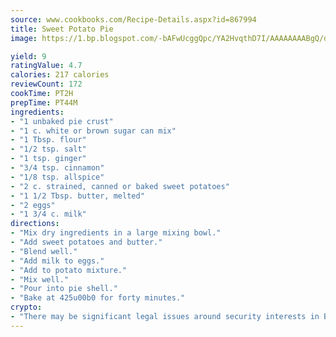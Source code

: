 ```yaml
---
source: www.cookbooks.com/Recipe-Details.aspx?id=867994
title: Sweet Potato Pie
image: https://1.bp.blogspot.com/-bAFwUcggQpc/YA2HvqthD7I/AAAAAAAABgQ/dGGityjUeSk5WIgvhJroHVt7XYoXF2qygCLcBGAsYHQ/s320/10.png

yield: 9
ratingValue: 4.7
calories: 217 calories
reviewCount: 172
cookTime: PT2H
prepTime: PT44M
ingredients:
- "1 unbaked pie crust"
- "1 c. white or brown sugar can mix"
- "1 Tbsp. flour"
- "1/2 tsp. salt"
- "1 tsp. ginger"
- "3/4 tsp. cinnamon"
- "1/8 tsp. allspice"
- "2 c. strained, canned or baked sweet potatoes"
- "1 1/2 Tbsp. butter, melted"
- "2 eggs"
- "1 3/4 c. milk"
directions:
- "Mix dry ingredients in a large mixing bowl."
- "Add sweet potatoes and butter."
- "Blend well."
- "Add milk to eggs."
- "Add to potato mixture."
- "Mix well."
- "Pour into pie shell."
- "Bake at 425u00b0 for forty minutes."
crypto:
- "There may be significant legal issues around security interests in Bitcoin."
---
```

